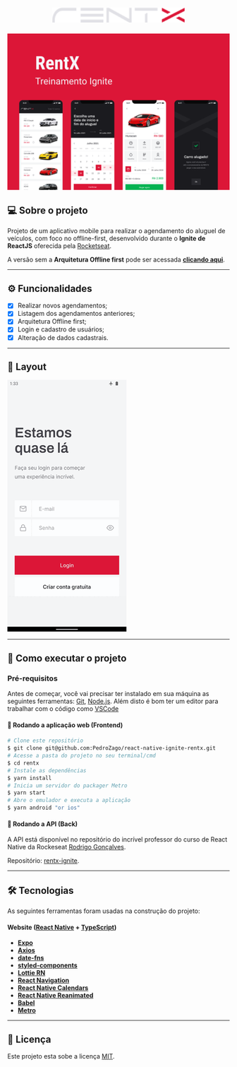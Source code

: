 <h1 align="center">
  <img alt="rentx" title="rentx" src="./.github/assets/logo.svg" width="300px">
</h1>

![cover](.github/assets/capa.png)

## 💻 Sobre o projeto

Projeto de um aplicativo mobile para realizar o agendamento do aluguel de veículos, com foco no offline-first, desenvolvido durante o **Ignite de ReactJS** oferecida pela [Rocketseat](https://www.rocketseat.com.br/ignite/).

A versão sem a **Arquitetura Offline first** pode ser acessada **[clicando aqui](https://github.com/PedroZago/react-native-ignite-rentx/tree/main)**.

---

## ⚙️ Funcionalidades

- [x] Realizar novos agendamentos;
- [x] Listagem dos agendamentos anteriores;
- [x] Arquitetura Offline first;
- [x] Login e cadastro de usuários;
- [x] Alteração de dados cadastrais.

---

## 🎨 Layout

![App](./.github/assets/full_app.gif)

---

## 🚀 Como executar o projeto

### Pré-requisitos

Antes de começar, você vai precisar ter instalado em sua máquina as seguintes ferramentas:
[Git](https://git-scm.com), [Node.js](https://nodejs.org/en/).
Além disto é bom ter um editor para trabalhar com o código como [VSCode](https://code.visualstudio.com/)

#### 🧭 Rodando a aplicação web (Frontend)

```bash
# Clone este repositório
$ git clone git@github.com:PedroZago/react-native-ignite-rentx.git
# Acesse a pasta do projeto no seu terminal/cmd
$ cd rentx
# Instale as dependências
$ yarn install
# Inicia um servidor do packager Metro
$ yarn start
# Abre o emulador e executa a aplicação
$ yarn android "or ios"
```

#### 🧭 Rodando a API (Back)

A API está disponível no repositório do incrível professor do curso de React Native da Rockeseat [Rodrigo Gonçalves](https://github.com/rodrigorgtic).

Repositório: [rentx-ignite](https://github.com/rodrigorgtic/rentx-ignite).

---

## 🛠 Tecnologias

As seguintes ferramentas foram usadas na construção do projeto:

#### **Website** ([React Native](https://reactnative.dev/) + [TypeScript](https://www.typescriptlang.org/))

- **[Expo](https://expo.dev/)**
- **[Axios](https://axios-http.com/)**
- **[date-fns](https://date-fns.org/)**
- **[styled-components](https://www.styled-components.com/)**
- **[Lottie RN](https://github.com/lottie-react-native/lottie-react-native)**
- **[React Navigation](https://reactnavigation.org/)**
- **[React Native Calendars](https://github.com/wix/react-native-calendars)**
- **[React Native Reanimated](https://docs.swmansion.com/react-native-reanimated/)**
- **[Babel](https://babeljs.io/)**
- **[Metro](https://facebook.github.io/metro/)**

---

## 📝 Licença

Este projeto esta sobe a licença [MIT](./LICENSE).
